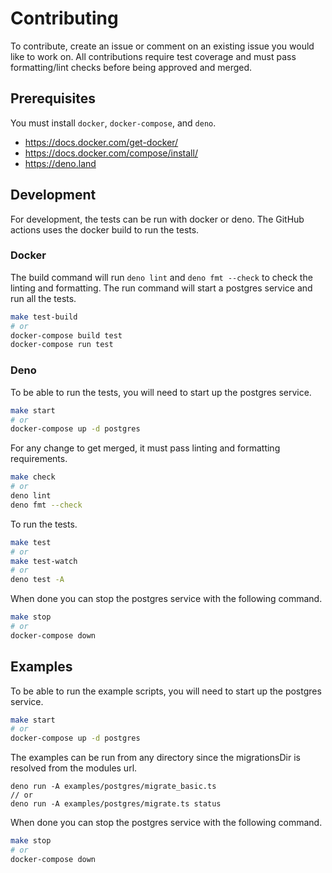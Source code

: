 # Contributing

To contribute, create an issue or comment on an existing issue you would like to
work on. All contributions require test coverage and must pass formatting/lint
checks before being approved and merged.

## Prerequisites

You must install `docker`, `docker-compose`, and `deno`.

- https://docs.docker.com/get-docker/
- https://docs.docker.com/compose/install/
- https://deno.land

## Development

For development, the tests can be run with docker or deno. The GitHub actions
uses the docker build to run the tests.

### Docker

The build command will run `deno lint` and `deno fmt --check` to check the
linting and formatting. The run command will start a postgres service and run
all the tests.

```sh
make test-build
# or
docker-compose build test
docker-compose run test
```

### Deno

To be able to run the tests, you will need to start up the postgres service.

```sh
make start
# or
docker-compose up -d postgres
```

For any change to get merged, it must pass linting and formatting requirements.

```sh
make check
# or
deno lint
deno fmt --check
```

To run the tests.

```sh
make test
# or
make test-watch
# or
deno test -A
```

When done you can stop the postgres service with the following command.

```sh
make stop
# or
docker-compose down
```

## Examples

To be able to run the example scripts, you will need to start up the postgres
service.

```sh
make start
# or
docker-compose up -d postgres
```

The examples can be run from any directory since the migrationsDir is resolved
from the modules url.

```
deno run -A examples/postgres/migrate_basic.ts
// or
deno run -A examples/postgres/migrate.ts status
```

When done you can stop the postgres service with the following command.

```sh
make stop
# or
docker-compose down
```
